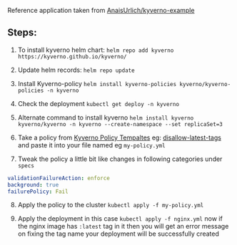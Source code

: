 Reference application taken from [AnaisUrlich/kyverno-example](https://github.com/AnaisUrlichs/kyverno-example)

## Steps:

1. To install kyverno helm chart: `helm repo add kyverno https://kyverno.github.io/kyverno/`

2. Update helm records: `helm repo update`

3. Install Kyverno-policy `helm install kyverno-policies kyverno/kyverno-policies -n kyverno`

4. Check the deployment `kubectl get deploy -n kyverno`

5. Alternate command to install kyverno `helm install kyverno kyverno/kyverno -n kyverno --create-namespace --set replicaSet=3`

6. Take a policy from [Kyverno Policy Tempaltes](https://kyverno.io/policies/) eg: [disallow-latest-tags](https://kyverno.io/policies/best-practices/disallow_latest_tag/disallow_latest_tag/) and paste it into your file named eg `my-policy.yml`

7. Tweak the policy a little bit like changes in following categories under `specs`
  ```yml
  validationFailureAction: enforce
  background: true
  failurePolicy: Fail
  ```
8. Apply the policy to the cluster `kubectl apply -f my-policy.yml`

9. Apply the deployment in this case `kubectl apply -f nginx.yml` now if the nginx image has `:latest` tag in it then you will get an error message on fixing the tag name your deployment will be successfully created
